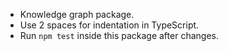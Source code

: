 - Knowledge graph package.
- Use 2 spaces for indentation in TypeScript.
- Run `npm test` inside this package after changes.
